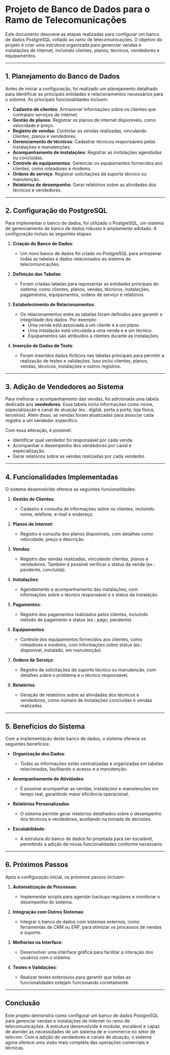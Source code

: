 # **Projeto de Banco de Dados para o Ramo de Telecomunicações**

Este documento descreve as etapas realizadas para configurar um banco de dados PostgreSQL voltado ao ramo de telecomunicações. O objetivo do projeto é criar uma estrutura organizada para gerenciar vendas e instalações de internet, incluindo clientes, planos, técnicos, vendedores e equipamentos.

---

## **1. Planejamento do Banco de Dados**

Antes de iniciar a configuração, foi realizado um planejamento detalhado para identificar as principais entidades e relacionamentos necessários para o sistema. As principais funcionalidades incluem:

- **Cadastro de clientes**: Armazenar informações sobre os clientes que contratam serviços de internet.
- **Gestão de planos**: Registrar os planos de internet disponíveis, como velocidade e preço.
- **Registro de vendas**: Controlar as vendas realizadas, vinculando clientes, planos e vendedores.
- **Gerenciamento de técnicos**: Cadastrar técnicos responsáveis pelas instalações e manutenções.
- **Acompanhamento de instalações**: Registrar as instalações agendadas ou concluídas.
- **Controle de equipamentos**: Gerenciar os equipamentos fornecidos aos clientes, como roteadores e modems.
- **Ordens de serviço**: Registrar solicitações de suporte técnico ou manutenção.
- **Relatórios de desempenho**: Gerar relatórios sobre as atividades dos técnicos e vendedores.

---

## **2. Configuração do PostgreSQL**

Para implementar o banco de dados, foi utilizado o PostgreSQL, um sistema de gerenciamento de banco de dados robusto e amplamente adotado. A configuração incluiu as seguintes etapas:

1. **Criação do Banco de Dados**:
   - Um novo banco de dados foi criado no PostgreSQL para armazenar todas as tabelas e dados relacionados ao sistema de telecomunicações.

2. **Definição das Tabelas**:
   - Foram criadas tabelas para representar as entidades principais do sistema, como clientes, planos, vendas, técnicos, instalações, pagamentos, equipamentos, ordens de serviço e relatórios.

3. **Estabelecimento de Relacionamentos**:
   - Os relacionamentos entre as tabelas foram definidos para garantir a integridade dos dados. Por exemplo:
     - Uma venda está associada a um cliente e a um plano.
     - Uma instalação está vinculada a uma venda e a um técnico.
     - Equipamentos são atribuídos a clientes durante as instalações.

4. **Inserção de Dados de Teste**:
   - Foram inseridos dados fictícios nas tabelas principais para permitir a realização de testes e validações. Isso inclui clientes, planos, vendas, técnicos, instalações e outros registros.

---

## **3. Adição de Vendedores ao Sistema**

Para melhorar o acompanhamento das vendas, foi adicionada uma tabela dedicada aos **vendedores**. Essa tabela inclui informações como nome, especialização e canal de atuação (ex.: digital, porta a porta, loja física, terceiros). Além disso, as vendas foram atualizadas para associar cada registro a um vendedor específico.

Com essa alteração, é possível:
- Identificar qual vendedor foi responsável por cada venda.
- Acompanhar o desempenho dos vendedores por canal e especialização.
- Gerar relatórios sobre as vendas realizadas por cada vendedor.

---

## **4. Funcionalidades Implementadas**

O sistema desenvolvido oferece as seguintes funcionalidades:

1. **Gestão de Clientes**:
   - Cadastro e consulta de informações sobre os clientes, incluindo nome, telefone, e-mail e endereço.

2. **Planos de Internet**:
   - Registro e consulta dos planos disponíveis, com detalhes como velocidade, preço e descrição.

3. **Vendas**:
   - Registro das vendas realizadas, vinculando clientes, planos e vendedores. Também é possível verificar o status da venda (ex.: pendente, concluída).

4. **Instalações**:
   - Agendamento e acompanhamento das instalações, com informações sobre o técnico responsável e o status da instalação.

5. **Pagamentos**:
   - Registro dos pagamentos realizados pelos clientes, incluindo método de pagamento e status (ex.: pago, pendente).

6. **Equipamentos**:
   - Controle dos equipamentos fornecidos aos clientes, como roteadores e modems, com informações sobre status (ex.: disponível, instalado, em manutenção).

7. **Ordens de Serviço**:
   - Registro de solicitações de suporte técnico ou manutenção, com detalhes sobre o problema e o técnico responsável.

8. **Relatórios**:
   - Geração de relatórios sobre as atividades dos técnicos e vendedores, como número de instalações concluídas e vendas realizadas.

---

## **5. Benefícios do Sistema**

Com a implementação deste banco de dados, o sistema oferece os seguintes benefícios:

- **Organização dos Dados**:
  - Todas as informações estão centralizadas e organizadas em tabelas relacionadas, facilitando o acesso e a manutenção.

- **Acompanhamento de Atividades**:
  - É possível acompanhar as vendas, instalações e manutenções em tempo real, garantindo maior eficiência operacional.

- **Relatórios Personalizados**:
  - O sistema permite gerar relatórios detalhados sobre o desempenho dos técnicos e vendedores, auxiliando na tomada de decisões.

- **Escalabilidade**:
  - A estrutura do banco de dados foi projetada para ser escalável, permitindo a adição de novas funcionalidades conforme necessário.

---

## **6. Próximos Passos**

Após a configuração inicial, os próximos passos incluem:

1. **Automatização de Processos**:
   - Implementar scripts para agendar backups regulares e monitorar o desempenho do sistema.

2. **Integração com Outros Sistemas**:
   - Integrar o banco de dados com sistemas externos, como ferramentas de CRM ou ERP, para otimizar os processos de vendas e suporte.

3. **Melhorias na Interface**:
   - Desenvolver uma interface gráfica para facilitar a interação dos usuários com o sistema.

4. **Testes e Validações**:
   - Realizar testes extensivos para garantir que todas as funcionalidades estejam funcionando corretamente.

---

## **Conclusão**

Este projeto demonstra como configurar um banco de dados PostgreSQL para gerenciar vendas e instalações de internet no ramo de telecomunicações. A estrutura desenvolvida é modular, escalável e capaz de atender às necessidades de um sistema de e-commerce no setor de telecom. Com a adição de vendedores e canais de atuação, o sistema agora oferece uma visão mais completa das operações comerciais e técnicas.